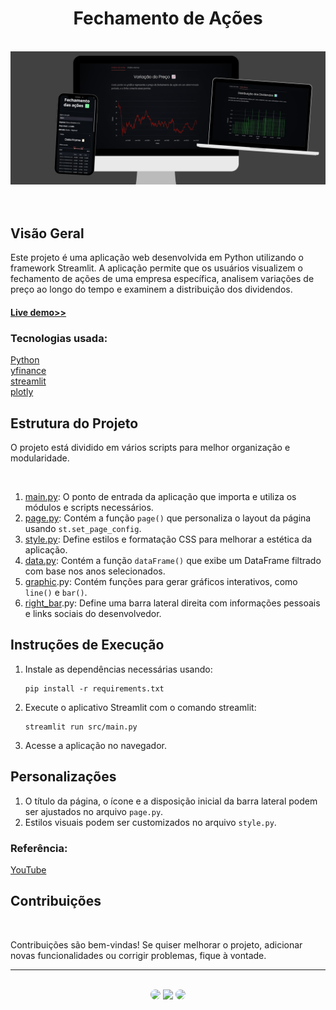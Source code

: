 <h1 align="center">Fechamento de Ações</h1>
</br>

<div align="center">
<img src="https://github.com/SidneyTeodoroJr/Bolsa_de_Valores/blob/main/image.png" alt="Digital Whiteboard">
</div>
</br>
</br>


## Visão Geral
<p>
 Este projeto é uma aplicação web desenvolvida em Python utilizando o framework Streamlit. A aplicação permite que os usuários visualizem o fechamento de ações de uma empresa específica, analisem variações de preço ao longo do tempo e examinem a distribuição dos dividendos.
<p/>

<h4 align="left"><a href="https://bolsa-de-valores-32tv.onrender.com/">Live demo>></a></h4>

### Tecnologias usada:
[Python](https://docs.python.org/3/)<br/>
﻿[yfinance](https://pypi.org/project/yfinance/)<br/>
[streamlit](https://docs.streamlit.io/)<br/>
[plotly](https://plotly.com/python/)<br/>

## Estrutura do Projeto
<p>
O projeto está dividido em vários scripts para melhor organização e modularidade.
<p/>
<br/>

1. [main.py](https://github.com/SidneyTeodoroJr/Bolsa_de_Valores/blob/main/src/main.py): O ponto de entrada da aplicação que importa e utiliza os módulos e scripts necessários.
2. [page.py](https://github.com/SidneyTeodoroJr/Bolsa_de_Valores/blob/main/src/modulos/page.py): Contém a função `page()` que personaliza o layout da página usando `st.set_page_config`.
3. [style.py](https://github.com/SidneyTeodoroJr/Bolsa_de_Valores/blob/main/src/modulos/style.py): Define estilos e formatação CSS para melhorar a estética da aplicação.
4. [data.py](https://github.com/SidneyTeodoroJr/Bolsa_de_Valores/blob/main/src/modulos/data.py): Contém a função `dataFrame()` que exibe um DataFrame filtrado com base nos anos selecionados.
5. [graphic](https://github.com/SidneyTeodoroJr/Bolsa_de_Valores/blob/main/src/modulos/graphic.py).py: Contém funções para gerar gráficos interativos, como `line()` e `bar()`.
6. [right_bar](https://github.com/SidneyTeodoroJr/Bolsa_de_Valores/blob/main/src/modulos/right_bar.py).py: Define uma barra lateral direita com informações pessoais e links sociais do desenvolvedor.

## Instruções de Execução
1. Instale as dependências necessárias usando:
    ```shell
    pip install -r requirements.txt
2. Execute o aplicativo Streamlit com o comando streamlit:
   ```shell
   streamlit run src/main.py
3. Acesse a aplicação no navegador.
   
## Personalizações
1. O título da página, o ícone e a disposição inicial da barra lateral podem ser ajustados no arquivo `page.py`.
2. Estilos visuais podem ser customizados no arquivo `style.py`.

### Referência:
   [YouTube ](https://youtu.be/u7Whb4QbXJs)
<br/>

 ## Contribuições
</br>

<p>
Contribuições são bem-vindas! Se quiser melhorar o projeto, adicionar novas funcionalidades ou corrigir problemas, fique à vontade.
</p>
<hr>
</br>

<div align="center">
<a href="https://sidney-personal-portifolio.netlify.app/"><img src="https://img.shields.io/badge/-Portifolio-%230077B5?style=for-the-badge&logo=portifolio&logoColor=white" style="border-radius: 30px" target="_blank" /></a>
<a href="https://www.instagram.com/sidneyteodoroaraujo" target="_blank"><img src="https://img.shields.io/badge/-Instagram-%23E4405F?style=for-the-badge&logo=instagram&logoColor=white" /></a>
<a href="https://www.linkedin.com/in/sidney-teodoro-4a4a8119b?lipi=urn%3Ali%3Apage%3Ad_flagship3_profile_view_base_contact_details%3B%2FevuTOiSSJS2hWGCZgtZiQ%3D%3D" target="_blank"><img src="https://img.shields.io/badge/-LinkedIn-%230077B5?style=for-the-badge&logo=linkedin&logoColor=white" style="border-radius: 30px" target="_blank" /></a>
</div>
